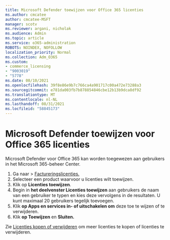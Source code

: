 ```yaml
---
title: Microsoft Defender toewijzen voor Office 365 licenties
ms.author: cmcatee
author: cmcatee-MSFT
manager: scotv
ms.reviewer: argani, nicholak
ms.audience: Admin
ms.topic: article
ms.service: o365-administration
ROBOTS: NOINDEX, NOFOLLOW
localization_priority: Normal
ms.collection: Adm_O365
ms.custom:
- commerce_licensing
- "9003019"
- "5778"
ms.date: 08/10/2021
ms.openlocfilehash: 39f8e86e9b7c766ca4a901717c00a472e73288a3
ms.sourcegitcommit: e781da003fb7b878854846cbe12b13b9dca8df92
ms.translationtype: MT
ms.contentlocale: nl-NL
ms.lasthandoff: 08/31/2021
ms.locfileid: "58845173"
---
```

# <a name="assign-microsoft-defender-for-office-365-licenses"></a>Microsoft Defender toewijzen voor Office 365 licenties

Microsoft Defender voor Office 365 kan worden toegewezen aan gebruikers in het Microsoft 365-beheer Center.

1. Ga naar   >  [Factureringslicenties.](https://go.microsoft.com/fwlink/p/?linkid=842264)
2. Selecteer een product waarvoor u licenties wilt toewijzen.
3. Klik op **Licenties toewijzen**.
4. Begin in **het deelvenster Licenties toewijzen**  aan gebruikers de naam van een gebruiker te typen en kies deze vervolgens in de resultaten. U kunt maximaal 20 gebruikers tegelijk toevoegen.
5. Klik **op Apps en services in- of uitschakelen om**  deze toe te wijzen of te verwijderen.
6. Klik **op Toewijzen** en **Sluiten.**

Zie [Licenties kopen of verwijderen](https://docs.microsoft.com/microsoft-365/commerce/licenses/buy-licenses#buy-or-remove-licenses-for-your-business-subscription) om meer licenties te kopen of licenties te verwijderen.